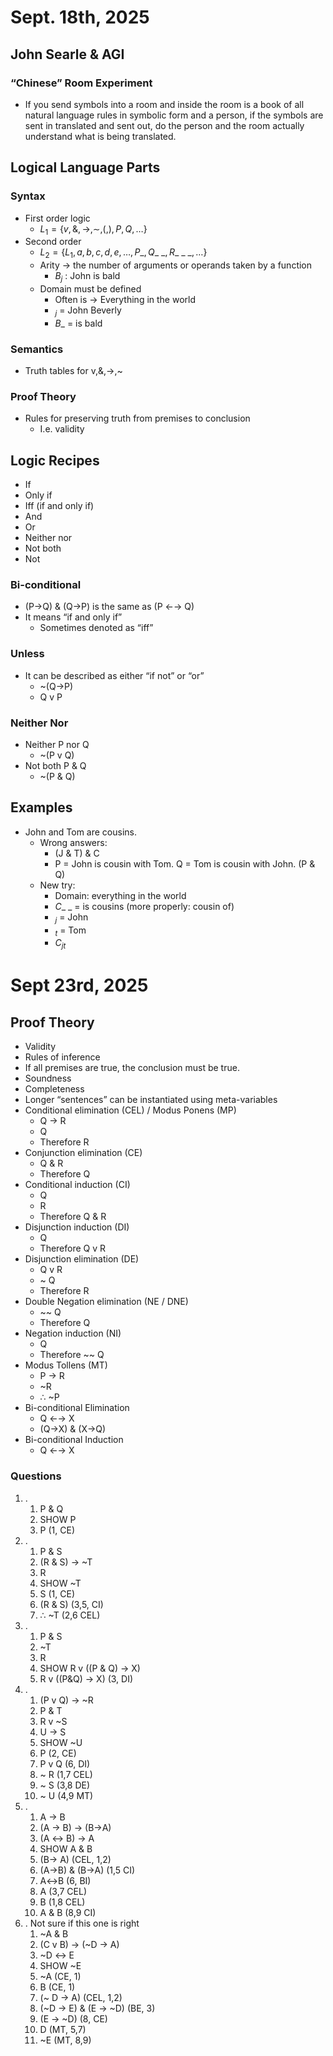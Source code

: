 # Sept. 18th, 2025
## John Searle & AGI
### “Chinese” Room Experiment
- If you send symbols into a room and inside the room is a book of all natural language rules in symbolic form and a person, if the symbols are sent in translated and sent out, do the person and the room actually understand what is being translated. 
## Logical Language Parts
### Syntax
- First order logic
	-  $L_{1}=\{ v,\&,\to,\sim,(,),P,Q,\dots \}$
- Second order
	- $L_{2}=\{ L_{1},a,b,c,d,e,\dots, P\_,Q\_\ \_,R\_\ \_\ \_, \dots \}$
	- Arity → the number of arguments or operands taken by a function
		- $B_j$ : John is bald
	- Domain must be defined
		- Often is → Everything in the world
		- $_j$ = John Beverly
		- $B\_$ = is bald
### Semantics
- Truth tables for v,&,→,~
### Proof Theory
- Rules for preserving truth from premises to conclusion
	- I.e. validity
## Logic Recipes
- If
- Only if
- Iff (if and only if)
- And
- Or
- Neither nor
- Not both
- Not
### Bi-conditional
- (P→Q) & (Q→P) is the same as (P ←→ Q)
- It means “if and only if”
	- Sometimes denoted as “iff”
### Unless
- It can be described as either “if not” or “or”
	- ~(Q→P)
	- Q v P
### Neither Nor
- Neither P nor Q
	- ~(P v Q)
- Not both P & Q
	- ~(P & Q)
## Examples
- John and Tom are cousins.
	- Wrong answers:
		- (J & T) & C
		- P = John is cousin with Tom. Q = Tom is cousin with John. (P & Q)
	- New try:
		- Domain: everything in the world
		- $C\_ \ \_$ = is cousins (more properly: cousin of)
		- $_j$ = John
		- $_t$ = Tom
		- $C_{jt}$ 

# Sept 23rd, 2025
## Proof Theory
- Validity
- Rules of inference
- If all premises are true, the conclusion must be true.
- Soundness
- Completeness
- Longer “sentences” can be instantiated using meta-variables
- Conditional elimination (CEL) / Modus Ponens (MP)
	- Q → R
	- Q
	- Therefore R
- Conjunction elimination (CE)
	- Q & R
	- Therefore Q
- Conditional induction (CI)
	- Q
	- R
	- Therefore Q & R
- Disjunction induction (DI)
	- Q
	- Therefore Q v R
- Disjunction elimination (DE)
	- Q v R
	- ~ Q
	- Therefore R
- Double Negation elimination (NE / DNE)
	- ~~ Q
	- Therefore Q
- Negation induction (NI)
	- Q
	- Therefore ~~ Q
- Modus Tollens (MT)
	- P → R
	- ~R
	- ∴ ~P
- Bi-conditional Elimination
	- Q ←→ X
	- (Q→X) & (X→Q)
- Bi-conditional Induction
	- Q ←→ X

### Questions
1) .
	1. P & Q 
	2. SHOW P
	3.  P (1, CE)
2) .
	1) P & S 
	2) (R & S) → ~T
	3) R
	4) SHOW ~T
	5) S (1, CE)
	6) (R & S) (3,5, CI)
	7) ∴ ~T (2,6 CEL)
3) .
	1) P & S
	2) ~T
	3) R
	4) SHOW R v ((P & Q) → X)
	5) R v ((P&Q) → X) (3, DI)
4) .
	1) (P v Q) → ~R
	2) P & T
	3) R v ~S
	4) U → S
	5) SHOW ~U
	6) P (2, CE)
	7) P v Q (6, DI)
	8) ~ R (1,7 CEL)
	9) ~ S (3,8 DE)
	10) ~ U (4,9 MT)
5) .
	1) A → B
	2) (A → B) → (B→A)
	3) (A ↔ B) → A
	4) SHOW A & B
	5) (B→ A) (CEL, 1,2)
	6) (A→B) & (B→A) (1,5 CI)
	7) A↔B (6, BI)
	8) A (3,7 CEL)
	9) B (1,8 CEL)
	10) A & B (8,9 CI)
6) . Not sure if this one is right
	1) ~A & B
	2) (C v B) → (~D → A)
	3) ~D ↔ E 
	4) SHOW ~E
	5) ~A (CE, 1)
	6) B (CE, 1)
	7) (~ D → A) (CEL, 1,2)
	8) (~D → E) & (E → ~D) (BE, 3)
	9) (E → ~D) (8, CE)
	10) D (MT, 5,7)
	11) ~E (MT, 8,9)
